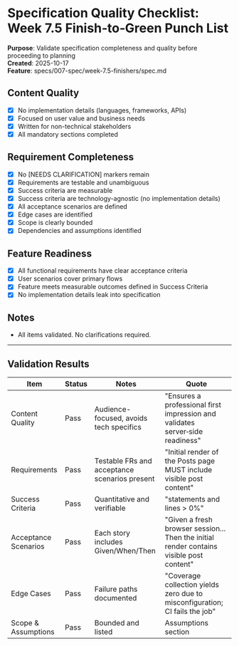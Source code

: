 # Specification Quality Checklist: Week 7.5 Finish‑to‑Green Punch List

**Purpose**: Validate specification completeness and quality before proceeding to planning  
**Created**: 2025-10-17  
**Feature**: specs/007-spec/week-7.5-finishers/spec.md

## Content Quality

- [x] No implementation details (languages, frameworks, APIs)
- [x] Focused on user value and business needs
- [x] Written for non-technical stakeholders
- [x] All mandatory sections completed

## Requirement Completeness

- [x] No [NEEDS CLARIFICATION] markers remain
- [x] Requirements are testable and unambiguous
- [x] Success criteria are measurable
- [x] Success criteria are technology-agnostic (no implementation details)
- [x] All acceptance scenarios are defined
- [x] Edge cases are identified
- [x] Scope is clearly bounded
- [x] Dependencies and assumptions identified

## Feature Readiness

- [x] All functional requirements have clear acceptance criteria
- [x] User scenarios cover primary flows
- [x] Feature meets measurable outcomes defined in Success Criteria
- [x] No implementation details leak into specification

## Notes

- All items validated. No clarifications required.

---

## Validation Results

| Item | Status | Notes | Quote |
|------|--------|-------|-------|
| Content Quality | Pass | Audience-focused, avoids tech specifics | "Ensures a professional first impression and validates server‑side readiness" |
| Requirements | Pass | Testable FRs and acceptance scenarios present | "Initial render of the Posts page MUST include visible post content" |
| Success Criteria | Pass | Quantitative and verifiable | "statements and lines > 0%" |
| Acceptance Scenarios | Pass | Each story includes Given/When/Then | "Given a fresh browser session... Then the initial render contains visible post content" |
| Edge Cases | Pass | Failure paths documented | "Coverage collection yields zero due to misconfiguration; CI fails the job" |
| Scope & Assumptions | Pass | Bounded and listed | Assumptions section |
